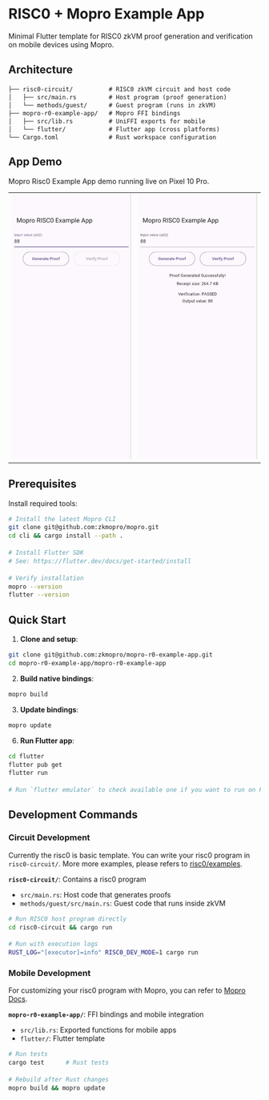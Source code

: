 # RISC0 + Mopro Example App

Minimal Flutter template for RISC0 zkVM proof generation and verification on mobile devices using Mopro.

## Architecture

```
├── risc0-circuit/          # RISC0 zkVM circuit and host code
│   ├── src/main.rs         # Host program (proof generation)
│   └── methods/guest/      # Guest program (runs in zkVM)
├── mopro-r0-example-app/   # Mopro FFI bindings
│   ├── src/lib.rs          # UniFFI exports for mobile
│   └── flutter/            # Flutter app (cross platforms)
└── Cargo.toml              # Rust workspace configuration
```

## App Demo
Mopro Risc0 Example App demo running live on Pixel 10 Pro. 

<div align="center">

|  |  |
|:-------------------------:|:---------------------:|
| <img src="./assets/img/r0-example-1.jpg" alt="Noir Wallet Connect" width="280"/> | <img src="./assets/img/r0-example-2.jpg" alt="Noir On-Chain Verification" width="280"/> |

</div>

## Prerequisites

Install required tools:

```bash
# Install the latest Mopro CLI
git clone git@github.com:zkmopro/mopro.git
cd cli && cargo install --path .

# Install Flutter SDK
# See: https://flutter.dev/docs/get-started/install

# Verify installation
mopro --version
flutter --version
```

## Quick Start

1. **Clone and setup**:
```bash
git clone git@github.com:zkmopro/mopro-r0-example-app.git
cd mopro-r0-example-app/mopro-r0-example-app
```

2. **Build native bindings**:
```bash
mopro build
```

3. **Update bindings**:
```bash
mopro update
```

6. **Run Flutter app**:
```bash
cd flutter
flutter pub get
flutter run

# Run `flutter emulator` to check available one if you want to run on PC first
```

## Development Commands

### Circuit Development
Currently the risc0 is basic template. You can write your risc0 program in `risc0-circuit/`. More more examples, please refers to [risc0/examples](https://github.com/risc0/risc0/tree/main/examples).

**`risc0-circuit/`**: Contains a risc0 program
- `src/main.rs`: Host code that generates proofs
- `methods/guest/src/main.rs`: Guest code that runs inside zkVM

```bash
# Run RISC0 host program directly
cd risc0-circuit && cargo run

# Run with execution logs
RUST_LOG="[executor]=info" RISC0_DEV_MODE=1 cargo run
```

### Mobile Development
For customizing your risc0 program with Mopro, you can refer to [Mopro Docs](https://zkmopro.org/docs/setup/rust-setup#-customize-the-bindings).

**`mopro-r0-example-app/`**: FFI bindings and mobile integration
- `src/lib.rs`: Exported functions for mobile apps
- `flutter/`: Flutter template

```bash
# Run tests
cargo test      # Rust tests

# Rebuild after Rust changes
mopro build && mopro update
```
